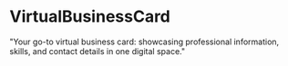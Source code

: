 # VirtualBusinessCard
"Your go-to virtual business card: showcasing professional information, skills, and contact details in one digital space."
